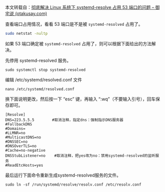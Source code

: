 本文转载自：[彻底解决 Linux 系统下 systemd-resolve 占用 53 端口的问题 – 御宅说 (otakusay.com)](https://www.otakusay.com/866.html)

查看端口占用情况，看看 53 端口是不是被 `systemd-resolved` 占用了。
```bash
sudo netstat -nultp
```
如果 53 端口确定被 `systemd-resolved` 占用了，则可以根据下面给出的方法解决。

先停用 systemd-resolved 服务。
```
sudo systemctl stop systemd-resolved
```

编辑 /etc/systemd/resolved.conf 文件
```
nano /etc/systemd/resolved.conf
```

换下面说明更改，然后按一下 “esc” 键，再输入 “:wq”（不要输入引号），回车保存即可。
```
[Resolve]
DNS=223.5.5.5        #取消注释，指定dns：强制指示DNS服务器
#FallbackDNS
#Domains=
#LLMNR=no
#MulticastDNS=no
#DNSSEC=no
#DNSOverTLS=no
#Cache=no-negative
DNSStubListener=no    #取消注释，把yes改为no：禁用systemd-resolved的监听服务
#ReadEtcHosts=yes
```

最后运行下面命令重新生成systemd-resolved服务的文件。
```
sudo ln -sf /run/systemd/resolve/resolv.conf /etc/resolv.conf
```